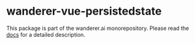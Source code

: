 # wanderer-vue-persistedstate
This package is part of the wanderer.ai monorepository.
Please read the [docs](wanderer.ai/docs) for a detailed description.
